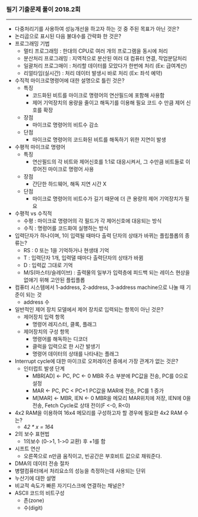 ### 필기 기출문제 풀이 2018.2회

---

* 다중처리기를 사용하여 성능개선을 하고자 하는 것 중 주된 목표가 아닌 것은?
* 논리곱으로 표시된 다음 불대수를 간략화 한 것은?
* 프로그래밍 기법
  * 멀티 프로그래밍 : 한대의 CPU로 여러 개의 프로그램을 동시에 처리
  * 분산처리 프로그래밍 : 지역적으로 분산된 여러 대 컴퓨터 연결, 작업분담처리
  * 일괄처리 프로그매이 : 처리할 데이터를 모았다가 한번에 처리 (Ex: 급여계산)
  * 리얼타임(실시간) : 처리 데이터 발생시 바로 처리  (Ex: 좌석 예약)
* 수직적 마이크로명령어에 대한 설명으로 틀린 것은?
  * 특징
    * 코드화된 비트를 마이크로 명령어의 연산필드에 포함해 사용함
    * 제어 기억장치의 용량을 줄이고 해독기를 이용해 필요 코드 수 만큼 제어 신호를 확장
  * 장점
    * 마이크로 명령어의 비트수 감소
  * 단점
    * 마이크로 명령어의 코드화된 비트를 해독하기 위한 지연이 발생
* 수평적 마이크로 명령어
  * 특징
    * 연산필드의 각 비트와 제어신호를 1:1로 대응시켜서, 그 수만큼 비트들로 이루어진 마이크로 명령어 사용
  * 장점
    * 간단한 하드웨어, 해독 지연 시간 X
  * 단점
    * 마이크로 명령어의 비트수가 길기 때문에 더 큰 용량의 제어 기억장치가 필요
* 수평적 vs 수직적
  * 수평 : 마이크로 명령어의 각 필드가 각 제어신호에 대응되는 방식
  * 수직 : 명령어를 코드화여 실행하는 방식
* 입력단자가 하나이며, 1이 입력될 때마다 출력 단자의 상태가 바뀌는 플립플롭의 종류는?
  * RS : 0 또는 1을 기억하거나 현생태 기억
  * T : 입력단자 1개, 입력댈 때마다 출력단자의 상태가 바뀜
  * D : 입력값 그대로 기억
  * M/S(마스터/슬레이브) : 출력물의 일부가 입력층에 피드백 되는 레이스 현상을 없애기 위해 고안된 플립플롭
* 컴퓨터 시스템에서 1-address, 2-address, 3-address machine으로 나눌 때 기준이 되는 것
  * address 수
* 일반적인 제어 장치 모델에서 제어 장치로 입력되는 항목이 아닌 것은?
  * 제어장치 입력 항목
    * 명령어 레지스터, 클록, 플래그
  * 제어장치의 구성 항목
    * 명령어를 해독하는 디코더
    * 클럭을 입력으로 한 시간 발생기
    * 명령어 데이터의 상태를 나타내는 플래그
* Interrupt cycle에 대한 마이크로 오퍼레이션 중에서 가장 관계가 없는 것은?
  * 인터럽트 발생 단계
    * MBR[AD] <- PC, PC <- 0 MBR 주소 부분에 PC값을 전송, PC를 0으로 설정
    * MAR <- PC, PC < PC+1 PC값을 MAR에 전송, PC를 1 증가
    * M[MAR] <- MBR, IEN <- 0 MBR을 메모리 MAR위치에 저장, IEN에 0을 전송, Fetch Cycle로 상태 전이(F <-0, R<0)
* 4x2 RAM을 이용하여 16x4 메모리를 구성하고자 할 경우에 필요한 4x2 RAM 수는?
  * 4*2 * x = 16*4
* 2의 보수 표현법
  * 1의보수 (0->1, 1->0 교환) 후 +1를 함
* 시프트 연산
  * 오른쪽으로 n만큼 움직이고, 빈공간은 부호비트 값으로 채워준다.
* DMA의 데이터 전송 절차
* 병렬컴퓨터에서 처리요소의 성능을 측정하는데 사용되는 단위
* 누산기에 대한 설명
* 비교적 속도가 빠른 자기디스크에 연결하는 채널은?
* ASCⅡ 코드의 비트구성
  * 존(zone)
  * 수(digit)
